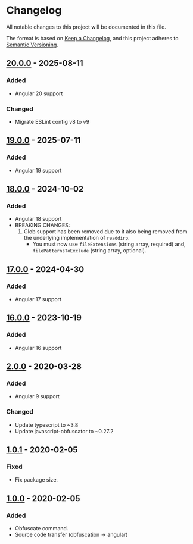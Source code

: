 # Changelog
All notable changes to this project will be documented in this file.

The format is based on [Keep a Changelog](https://keepachangelog.com/en/1.0.0/),
and this project adheres to [Semantic Versioning](https://semver.org/spec/v2.0.0.html).

## [20.0.0] - 2025-08-11
### Added
- Angular 20 support

### Changed
- Migrate ESLint config v8 to v9

## [19.0.0] - 2025-07-11
### Added
- Angular 19 support

## [18.0.0] - 2024-10-02
### Added
- Angular 18 support
- BREAKING CHANGES:
  1. Glob support has been removed due to it also being removed from the underlying implementation of `readdirp`.
     * You must now use `fileExtensions` (string array, required) and, `filePatternsToExclude` (string array, optional).

## [17.0.0] - 2024-04-30
### Added
- Angular 17 support

## [16.0.0] - 2023-10-19
### Added
- Angular 16 support

## [2.0.0] - 2020-03-28
### Added
- Angular 9 support

### Changed
- Update typescript to ~3.8
- Update javascript-obfuscator to ~0.27.2

## [1.0.1] - 2020-02-05
### Fixed
- Fix package size.

## [1.0.0] - 2020-02-05
### Added
- Obfuscate command.
- Source code transfer (obfuscation -> angular)

[20.0.0]: https://github.com/russcarver/ngx-source-obfuscation/compare/v19.0.0...v20.0.0
[19.0.0]: https://github.com/russcarver/ngx-source-obfuscation/compare/v18.0.0...v19.0.0
[18.0.0]: https://github.com/russcarver/ngx-source-obfuscation/compare/v17.0.0...v18.0.0
[17.0.0]: https://github.com/russcarver/ngx-source-obfuscation/compare/v16.0.0...v17.0.0
[16.0.0]: https://github.com/russcarver/ngx-source-obfuscation/compare/v2.0.0...v16.0.0
[2.0.0]: https://github.com/studer-raimann/ngx-source-obfuscation/compare/v1.0.1...v2.0.0
[1.0.1]: https://github.com/studer-raimann/ngx-source-obfuscation/compare/v1.0.0...v1.0.1
[1.0.0]: https://github.com/studer-raimann/ngx-source-obfuscation/releases/tag/v1.0.0
